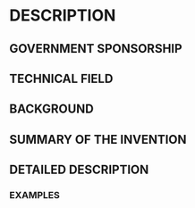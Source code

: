 # DESCRIPTION

## GOVERNMENT SPONSORSHIP

## TECHNICAL FIELD

## BACKGROUND

## SUMMARY OF THE INVENTION

## DETAILED DESCRIPTION

### EXAMPLES

